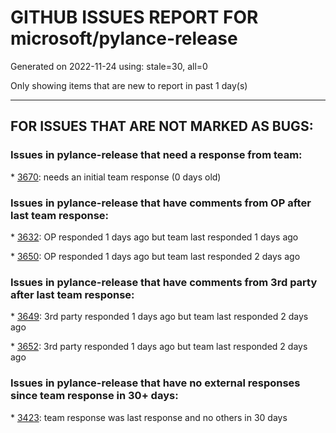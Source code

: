 
# GITHUB ISSUES REPORT FOR microsoft/pylance-release


Generated on 2022-11-24 using: stale=30, all=0


Only showing items that are new to report in past 1 day(s)


---

## FOR ISSUES THAT ARE NOT MARKED AS BUGS:


### Issues in pylance-release that need a response from team:


\* [3670](https://github.com/microsoft/pylance-release/issues/3670 "Feature Request: Auto import should suggest all symbols in your project"): needs an initial team response (0 days old)

### Issues in pylance-release that have comments from OP after last team response:


\* [3632](https://github.com/microsoft/pylance-release/issues/3632 "Massive performance issues for all Pylance features in some projects"): OP responded 1 days ago but team last responded 1 days ago

\* [3650](https://github.com/microsoft/pylance-release/issues/3650 "When inspecting a stdlib method, VSCode consumes high percentage of CPU and becomes unresponsive or very laggy, possibly due to weird Windows Defender interaction"): OP responded 1 days ago but team last responded 2 days ago

### Issues in pylance-release that have comments from 3rd party after last team response:


\* [3649](https://github.com/microsoft/pylance-release/issues/3649 "Pylance completely breaks after using VS Code for extended period of time"): 3rd party responded 1 days ago but team last responded 2 days ago

\* [3652](https://github.com/microsoft/pylance-release/issues/3652 "Linting disappeares when using multiple folders in workspace"): 3rd party responded 1 days ago but team last responded 2 days ago

### Issues in pylance-release that have no external responses since team response in 30+ days:


\* [3423](https://github.com/microsoft/pylance-release/issues/3423 "Pylance does not pick up on PySide6 dependency"): team response was last response and no others in 30 days
